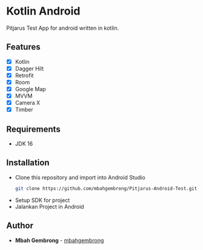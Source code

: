 <!-- Kotlin Android Readme -->
# Kotlin Android
Pitjarus Test 
App for android written in kotlin.

## Features
- [x] Kotlin
- [x] Dagger Hilt
- [x] Retrofit
- [x] Room
- [x] Google Map
- [x] MVVM
- [x] Camera X
- [x] Timber

## Requirements
- JDK 16


## Installation
- Clone this repository and import into Android Studio
    ```bash
    git clone https://github.com/mbahgembrong/Pitjarus-Android-Test.git
    ```
- Setup SDK for project
- Jalankan Project in Android

## Author
* **Mbah Gembrong** - [mbahgembrong](https://hams-wahid.vercel.app)
  

